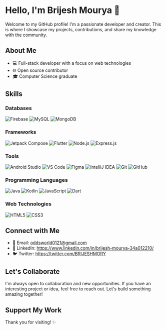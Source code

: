 # Hello, I'm Brijesh Mourya 👋

Welcome to my GitHub profile! I'm a passionate developer and creator. This is where I showcase my projects, contributions, and share my knowledge with the community.

## About Me

- 💻 Full-stack developer with a focus on web technologies
- 🌐 Open source contributor
- 🎓 Computer Science graduate

## Skills

### Databases
![Firebase](https://img.shields.io/badge/Firebase-FFCA28?style=for-the-badge&logo=firebase&color=black&logoWidth=50&logoHeight=50)
![MySQL](https://img.shields.io/badge/mysql-%2300000f.svg?style=for-the-badge&logo=mysql&logoColor=white)
![MongoDB](https://img.shields.io/badge/MongoDB-47A248?style=for-the-badge&logo=mongodb&color=black&logoWidth=50&logoHeight=50)

### Frameworks
![Jetpack Compose](https://img.shields.io/badge/Jetpack_Compose-6200EA?style=for-the-badge&logo=android&color=black&logoWidth=50&logoHeight=50)
![Flutter](https://img.shields.io/badge/Flutter-02569B?style=for-the-badge&logo=flutter&color=black&logoWidth=50&logoHeight=50)
![Node.js](https://img.shields.io/badge/Node.js-339933?style=for-the-badge&logo=node.js&color=black&logoWidth=50&logoHeight=50)
![Express.js](https://img.shields.io/badge/Express.js-000000?style=for-the-badge&logo=express&color=black&logoWidth=50&logoHeight=50)

### Tools
![Android Studio](https://img.shields.io/badge/Android_Studio-3DDC84?style=for-the-badge&logo=android-studio&color=black&logoWidth=50&logoHeight=50)
![VS Code](https://img.shields.io/badge/VS_Code-007ACC?style=for-the-badge&logo=visual-studio-code&color=black&logoWidth=50&logoHeight=50)
![Figma](https://img.shields.io/badge/Figma-F24E1E?style=for-the-badge&logo=figma&color=black&logoWidth=50&logoHeight=50)
![IntelliJ IDEA](https://img.shields.io/badge/IntelliJ_IDEA-000000?style=for-the-badge&logo=intellij-idea&color=black&logoWidth=50&logoHeight=50)
![Git](https://img.shields.io/badge/Git-F05032?style=for-the-badge&logo=git&color=black&logoWidth=50&logoHeight=50)
![GitHub](https://img.shields.io/badge/GitHub-181717?style=for-the-badge&logo=github&color=black&logoWidth=50&logoHeight=50)

### Programming Languages
![Java](https://img.shields.io/badge/Java-E44D26?style=for-the-badge&logo=java&color=black&logoWidth=50&logoHeight=50)
![Kotlin](https://img.shields.io/badge/Kotlin-0095D5?style=for-the-badge&logo=kotlin&color=black&logoWidth=50&logoHeight=50)
![JavaScript](https://img.shields.io/badge/JavaScript-F7DF1E?style=for-the-badge&logo=javascript&color=black&logoWidth=50&logoHeight=50)
![Dart](https://img.shields.io/badge/Dart-0175C2?style=for-the-badge&logo=dart&color=black&logoWidth=50&logoHeight=50)

### Web Technologies
![HTML5](https://img.shields.io/badge/HTML5-E34F26?style=for-the-badge&logo=html5&color=black&logoWidth=50&logoHeight=50)
![CSS3](https://img.shields.io/badge/CSS3-1572B6?style=for-the-badge&logo=css3&color=black&logoWidth=50&logoHeight=50)




## Connect with Me

- 📧 Email: oddsworld0121@gmail.com
- 💼 LinkedIn: https://www.linkedin.com/in/brijesh-mourya-34a012210/
- 🐦 Twitter: https://twitter.com/BRIJESHMORY

## Let's Collaborate

I'm always open to collaboration and new opportunities. If you have an interesting project or idea, feel free to reach out. Let's build something amazing together!

## Support My Work

Thank you for visiting! ✨

